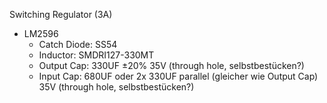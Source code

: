 Switching Regulator (3A)
- LM2596
  - Catch Diode: SS54
  - Inductor: SMDRI127-330MT
  - Output Cap: 330UF ±20% 35V (through hole, selbstbestücken?)
  - Input Cap: 680UF oder 2x 330UF parallel (gleicher wie Output Cap) 35V (through hole, selbstbestücken?)
